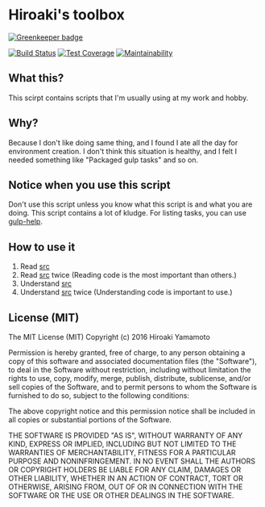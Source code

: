 # Hiroaki's toolbox

[![Greenkeeper badge](https://badges.greenkeeper.io/hiroaki-yamamoto/hiroaki-job-toolbox.svg)](https://greenkeeper.io/)

[![Build Status]][Build Link] [![Test Coverage]][Coverage Link] [![Maintainability]][Maintainability Link]

[Build Status]: https://travis-ci.org/hiroaki-yamamoto/hiroaki-job-toolbox.svg?branch=master
[Build Link]: https://travis-ci.org/hiroaki-yamamoto/hiroaki-job-toolbox
[Test Coverage]: https://api.codeclimate.com/v1/badges/fe881d494b7fdc5e339e/test_coverage
[Coverage Link]: https://codeclimate.com/github/hiroaki-yamamoto/hiroaki-job-toolbox/test_coverage
[Maintainability]: https://api.codeclimate.com/v1/badges/fe881d494b7fdc5e339e/maintainability
[Maintainability Link]: https://codeclimate.com/github/hiroaki-yamamoto/hiroaki-job-toolbox/maintainability

## What this?
This scirpt contains scripts that I'm usually using at my work and hobby.

## Why?
Because I don't like doing same thing, and I found I ate all the day for
environment creation. I don't think this situation is healthy, and I felt
I needed something like "Packaged gulp tasks" and so on.

## Notice when you use this script
Don't use this script unless you know what this script is and
what you are doing. This script contains a lot of kludge. For listing tasks,
you can use [gulp-help].

[gulp-help]: https://github.com/chmontgomery/gulp-help

## How to use it
1. Read [src]
2. Read [src] twice (Reading code is the most important than others.)
3. Understand [src]
4. Understand [src] twice (Understanding code is important to use.)

[src]: ./src

## License (MIT)

The MIT License (MIT)
Copyright (c) 2016 Hiroaki Yamamoto

Permission is hereby granted, free of charge, to any person obtaining a copy
of this software and associated documentation files (the "Software"), to deal
in the Software without restriction, including without limitation the rights
to use, copy, modify, merge, publish, distribute, sublicense, and/or sell
copies of the Software, and to permit persons to whom the Software is furnished
to do so, subject to the following conditions:

The above copyright notice and this permission notice shall be included in all
copies or substantial portions of the Software.

THE SOFTWARE IS PROVIDED "AS IS", WITHOUT WARRANTY OF ANY KIND, EXPRESS OR
IMPLIED, INCLUDING BUT NOT LIMITED TO THE WARRANTIES OF MERCHANTABILITY,
FITNESS FOR A PARTICULAR PURPOSE AND NONINFRINGEMENT. IN NO EVENT SHALL THE
AUTHORS OR COPYRIGHT HOLDERS BE LIABLE FOR ANY CLAIM, DAMAGES OR OTHER
LIABILITY, WHETHER IN AN ACTION OF CONTRACT, TORT OR OTHERWISE, ARISING FROM,
OUT OF OR IN CONNECTION WITH THE SOFTWARE OR THE USE OR OTHER DEALINGS IN THE
SOFTWARE.
